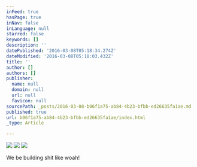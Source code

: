 ```yaml
---
inFeed: true
hasPage: true
inNav: false
inLanguage: null
starred: false
keywords: []
description: ''
datePublished: '2016-03-08T05:18:34.274Z'
dateModified: '2016-03-08T05:18:03.432Z'
title: ''
author: []
authors: []
publisher:
  name: null
  domain: null
  url: null
  favicon: null
sourcePath: _posts/2016-03-08-b06f1a75-ab84-4b23-bfbb-ed26635fa1ae.md
published: true
url: b06f1a75-ab84-4b23-bfbb-ed26635fa1ae/index.html
_type: Article

---
```

![](https://the-grid-user-content.s3-us-west-2.amazonaws.com/f3eeb9e0-681d-4710-9233-92031fb3a7d5.jpg)
![](https://the-grid-user-content.s3-us-west-2.amazonaws.com/22381953-e0a7-4ac9-814c-13f411cc69da.jpg)
![](https://the-grid-user-content.s3-us-west-2.amazonaws.com/bd80c505-4c80-455a-a14d-3288f8b40cb7.jpg)

We be building shit like woah!
